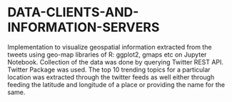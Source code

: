 # DATA-CLIENTS-AND-INFORMATION-SERVERS

Implementation to visualize geospatial information extracted from the tweets using geo-map libraries of R: ggplot2, gmaps etc on Jupyter Notebook.
Collection of the data was done by querying Twitter REST API. Twitter Package was used.
The top 10 trending topics for a particular location was extracted through the twitter feeds as well either through feeding the latitude and longitude of a place or providing the name for the same.
